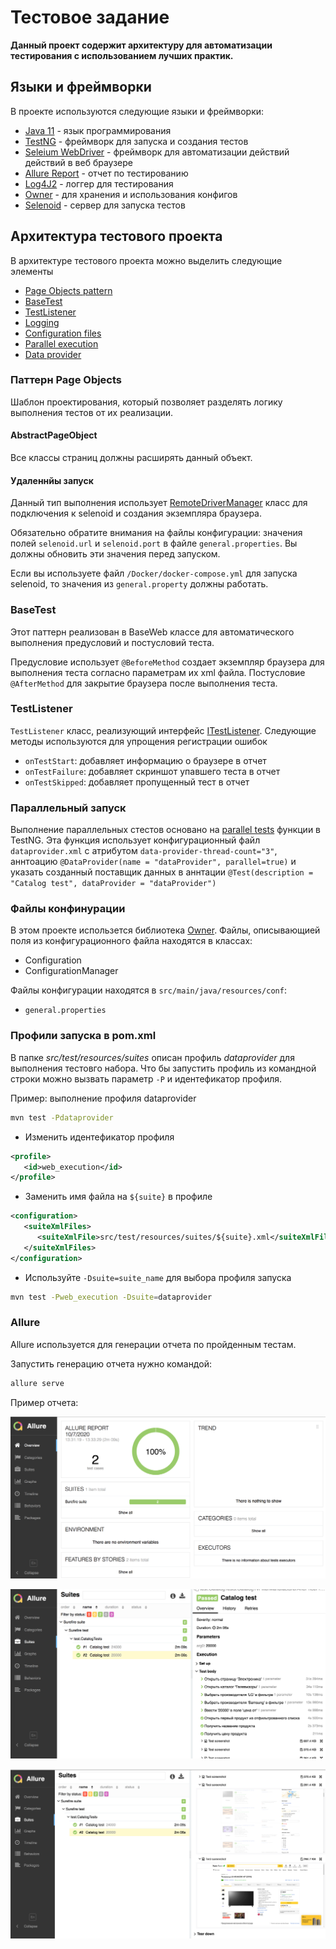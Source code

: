 # Тестовое задание

**Данный проект содержит архитектуру для автоматизации тестирования с использованием лучших практик.**

## Языки и фреймворки

В проекте используются следующие языки и фреймворки:

* [Java 11](https://openjdk.java.net/projects/jdk/11/) -  язык программирования
* [TestNG](https://testng.org/doc/) - фреймворк для запуска и создания тестов
* [Seleium WebDriver](https://www.selenium.dev/) - фреймворк для автоматизации действий действий в веб браузере
* [Allure Report](https://docs.qameta.io/allure/) - отчет по тестированию
* [Log4J2](https://logging.apache.org/log4j/2.x/) - логгер для тестирования
* [Owner](http://owner.aeonbits.org/) - для хранения и использования конфигов
* [Selenoid](https://aerokube.com/selenoid/latest/) - сервер для запуска тестов


## Архитектура тестового проекта

В архитектуре тестового проекта можно выделить следующие элементы

* [Page Objects pattern](#page-objects-pattern)
* [BaseTest](#basetest)
* [TestListener](#testlistener)
* [Logging](#logging)
* [Configuration files](#configuration-files)
* [Parallel execution](#parallel-execution)
* [Data provider](#data-provider)

### Паттерн Page Objects 
Шаблон проектирования, который позволяет разделять логику выполнения тестов от их реализации.

#### AbstractPageObject
Все классы страниц должны расширять данный объект. 

#### Удаленнйы запуск
Данный тип выполнения использует  [RemoteDriverManager](https://github.com/eliasnogueira/selenium-java-bootstrap/blob/master/src/main/java/driver/remote/RemoteDriverManager.java) 
класс для подключения к selenoid и создания экземпляра браузера.

Обязательно обратите внимания на файлы конфигурации: значения полей `selenoid.url` и `selenoid.port` 
в файле `general.properties`. Вы должны обновить эти значения перед запуском.

Если вы используете файл `/Docker/docker-compose.yml` для запуска selenoid, то значения из  `general.property` должны работать.

### BaseTest
Этот паттерн реализован в BaseWeb классе для автоматического выполнения предусловий и постусловий теста.

Предусловие использует  `@BeforeMethod` создает экземпляр браузера для выполнения теста согласно параметрам их xml файла.
Постусловие  `@AfterMethod` для закрытие браузера после выполнения теста.

### TestListener
 `TestListener` класс, реализующий интерфейс [ITestListener](https://testng.org/doc/documentation-main.html#logging-listeners).
Следующие методы используются для упрощения регистрации ошибок 
* `onTestStart`: добавляет информацию о браузере в отчет
* `onTestFailure`: добавляет скриншот упавшего теста в отчет
* `onTestSkipped`: добавляет пропущенный тест в отчет


### Параллельный запуск
Выполнение параллельных стестов основано на [parallel tests](https://testng.org/doc/documentation-main.html#parallel-tests) 
функции в TestNG. Эта функция использует конфигурационный файл `dataprovider.xml` с атрибутом `data-provider-thread-count="3"`, аннтоацию `@DataProvider(name = "dataProvider", parallel=true)` и указать созданный поставщик данных в аннтации `@Test(description = "Catalog test", dataProvider = "dataProvider")` 


### Файлы конфинурации
В этом проекте использется библиотека [Owner](http://owner.aeonbits.org/). Файлы, описывающией поля из конфигурационного файла находятся в классах: 
* Configuration
* ConfigurationManager

Файлы конфигурации находятся в `src/main/java/resources/conf`:
* `general.properties`


### Профили запуска в pom.xml

В папке  _src/test/resources/suites_ описан профиль _dataprovider_ для выполнения тестовго набора.
Что бы запустить профиль из командной строки можно вызвать параметр  `-P` и  идентефикатор профиля.

Пример: выполнение профиля dataprovider
``` bash
mvn test -Pdataprovider
```

* Изменить идентефикатор профиля

```xml
<profile>
   <id>web_execution</id>
</profile>   
```

* Заменить имя файла на `${suite}` в профиле

```xml
<configuration>
   <suiteXmlFiles>
      <suiteXmlFile>src/test/resources/suites/${suite}.xml</suiteXmlFile>
   </suiteXmlFiles>
</configuration>
```

* Используйте `-Dsuite=suite_name` для выбора профиля запуска
````bash
mvn test -Pweb_execution -Dsuite=dataprovider
````

### Allure
Allure используется для генерации отчета по пройденным тестам.

Запустить генерацию отчета нужно командой:
````bash
allure serve
````
Пример отчета: 

![Owerview](allure_owerview.png)

![Test](allure_test.png)

![Screenshots](allure_screenshots.png)

